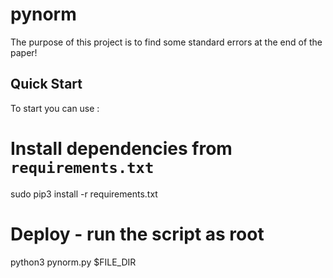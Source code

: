 # pynorm
The purpose of this project is to find some standard errors at the end of the paper!

## Quick Start

To start you can use :

# Install dependencies from ``requirements.txt``
sudo pip3 install -r requirements.txt

# Deploy - run the script as root
python3 pynorm.py $FILE_DIR
